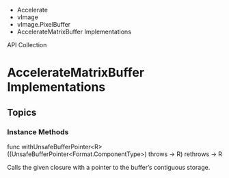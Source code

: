 

- Accelerate
- vImage
- vImage.PixelBuffer
-  AccelerateMatrixBuffer Implementations 

API Collection

# AccelerateMatrixBuffer Implementations

## Topics

### Instance Methods

func withUnsafeBufferPointer&lt;R>((UnsafeBufferPointer&lt;Format.ComponentType>) throws -> R) rethrows -> R

Calls the given closure with a pointer to the buffer’s contiguous storage.


